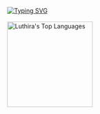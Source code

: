 [![Typing SVG](https://readme-typing-svg.demolab.com/?lines=Luthira+Abeykoon)](https://git.io/typing-svg)
<br></br>
<img alt="Luthira's Top Languages" src="https://github-readme-stats.vercel.app/api/top-langs?username=luthiraa&langs_count=4&layout=compact&theme=react&bg_color=1F222E&title_color=68C3D4&icon_color=F8D866&border_color=1F222E" height="198px"/>
<!--
**Luthiraa/luthiraa** is a ✨ _special_ ✨ repository because its `README.md` (this file) appears on your GitHub profile.

Here are some ideas to get you started:

- 🔭 I’m currently working on ...
- 🌱 I’m currently learning ...
- 👯 I’m looking to collaborate on ...
- 🤔 I’m looking for help with ...
- 💬 Ask me about ...
- 📫 How to reach me: ...
- 😄 Pronouns: ...
- ⚡ Fun fact: ...
-->
